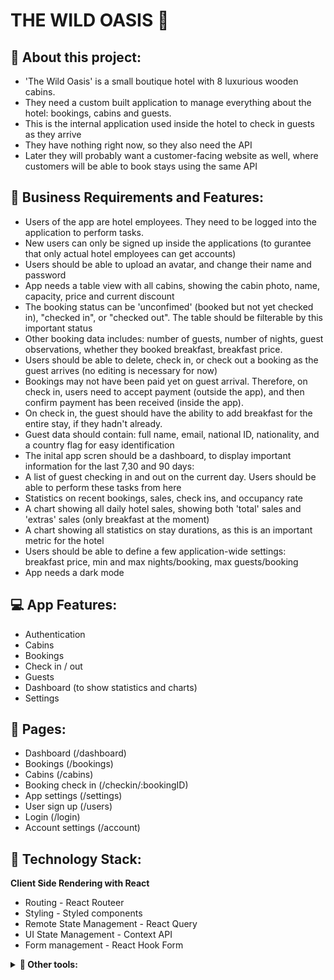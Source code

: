# THE WILD OASIS 🏨

## 💬 About this project:

- 'The Wild Oasis' is a small boutique hotel with 8 luxurious wooden cabins.
- They need a custom built application to manage everything about the hotel: bookings, cabins and guests.
- This is the internal application used inside the hotel to check in guests as they arrive
- They have nothing right now, so they also need the API
- Later they will probably want a customer-facing website as well, where customers will be able to book stays using the same API

## 📝 Business Requirements and Features:

- Users of the app are hotel employees. They need to be logged into the application to perform tasks.
- New users can only be signed up inside the applications (to gurantee that only actual hotel employees can get accounts)
- Users should be able to upload an avatar, and change their name and password
- App needs a table view with all cabins, showing the cabin photo, name, capacity, price and current discount
- The booking status can be 'unconfimed' (booked but not yet checked in), "checked in", or "checked out". The table should be filterable by this important status
- Other booking data includes: number of guests, number of nights, guest observations, whether they booked breakfast, breakfast price.
- Users should be able to delete, check in, or check out a booking as the guest arrives (no editing is necessary for now)
- Bookings may not have been paid yet on guest arrival. Therefore, on check in, users need to accept payment (outside the app), and then confirm payment has been received (inside the app).
- On check in, the guest should have the ability to add breakfast for the entire stay, if they hadn't already.
- Guest data should contain: full name, email, national ID, nationality, and a country flag for easy identification
- The inital app scren should be a dashboard, to display important information for the last 7,30 and 90 days:
- A list of guest checking in and out on the current day. Users should be able to perform these tasks from here
- Statistics on recent bookings, sales, check ins, and occupancy rate
- A chart showing all daily hotel sales, showing both 'total' sales and 'extras' sales (only breakfast at the moment)
- A chart showing all statistics on stay durations, as this is an important metric for the hotel
- Users should be able to define a few application-wide settings: breakfast price, min and max nights/booking, max guests/booking
- App needs a dark mode

## 💻 App Features:

- Authentication
- Cabins
- Bookings
- Check in / out
- Guests
- Dashboard (to show statistics and charts)
- Settings

## 📄 Pages:

- Dashboard (/dashboard)
- Bookings (/bookings)
- Cabins (/cabins)
- Booking check in (/checkin/:bookingID)
- App settings (/settings)
- User sign up (/users)
- Login (/login)
- Account settings (/account)

## 🤖 Technology Stack:

**Client Side Rendering with React**

- Routing - React Routeer
- Styling - Styled components
- Remote State Management - React Query
- UI State Management - Context API
- Form management - React Hook Form
<details>
  <summary><strong>🔧 Other tools:</strong></summary>
  <ul>
<li> React icons </li>
<li> React hot toast (for notifications) </li>
<li> Recharts (for displaying beautiful charts) </li>
<li> date-fns (for date modification) </li>
<li> Supabase (for remote state storage and api build) </li>
</ul>
</details>
